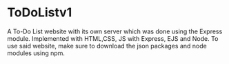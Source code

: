 # ToDoListv1

A To-Do List website with its own server which was done using the Express module. Implemented with HTML,CSS, JS with Express, EJS and Node. To use said website, make sure to download the json packages and node modules using npm.
